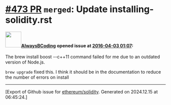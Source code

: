 # [\#473 PR](https://github.com/ethereum/solidity/pull/473) `merged`: Update installing-solidity.rst

#### <img src="https://avatars.githubusercontent.com/u/2096352?v=4" width="50">[AlwaysBCoding](https://github.com/AlwaysBCoding) opened issue at [2016-04-03 01:07](https://github.com/ethereum/solidity/pull/473):

The brew install boost --c++11 command failed for me due to an outdated version of Node.js.

`brew upgrade` fixed this. I think it should be in the documentation to reduce the number of errors on install





-------------------------------------------------------------------------------



[Export of Github issue for [ethereum/solidity](https://github.com/ethereum/solidity). Generated on 2024.12.15 at 06:45:24.]
